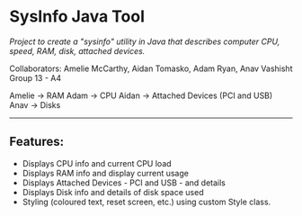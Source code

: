 # SysInfo Java Tool

*Project to create a "sysinfo" utility in Java that describes computer CPU, speed, RAM, disk, attached devices.*

Collaborators: Amelie McCarthy, Aidan Tomasko, Adam Ryan, Anav Vashisht
Group 13 - A4

Amelie -> RAM
Adam -> CPU
Aidan -> Attached Devices (PCI and USB)
Anav -> Disks

---

## Features:
- Displays CPU info and current CPU load
- Displays RAM info and display current usage
- Displays Attached Devices - PCI and USB - and details
- Displays Disk info and details of disk space used
- Styling (coloured text, reset screen, etc.) using custom Style class.
